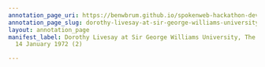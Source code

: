 ```yaml
---
annotation_page_uri: https://benwbrum.github.io/spokenweb-hackathon-development/annotations/dorothy-livesay-at-sir-george-williams-university-the-poetry-series-14-january-1972-2--canvas-1-dorothy-livesay.json
annotation_page_slug: dorothy-livesay-at-sir-george-williams-university-the-poetry-series-14-january-1972-2--canvas-1-dorothy-livesay
layout: annotation_page
manifest_label: Dorothy Livesay at Sir George Williams University, The Poetry Series,
  14 January 1972 (2)

---
```

